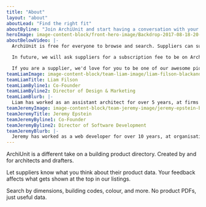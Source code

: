 ```yaml
---
title: "About"
layout: "about"
aboutLead: "Find the right fit"
aboutByline: "Join ArchiUnit and start having a conversation with your suppliers"
heroImage: image-content-block/front-hero-image/Backdrop-2017-08-18-20-45-47.jpg
aboutBelowVideo: |-
  ArchiUnit is free for everyone to browse and search. Suppliers can subscribe to list their products with us.

  In future, we will ask suppliers for a subscription fee to be on ArchiUnit. But for now, it's free.

  If you are a supplier, we'd love for you to be one of our awesome pioneering partners, so get in touch.
teamLiamImage: image-content-block/team-liam-image/liam-filson-blackandwhite-2017-08-18-20-46-00.jpg
teamLiamTitle: Liam Filson
teamLiamByline1: Co-Founder
teamLiamByline2: Director of Design & Marketing
teamLiamBlurb: |-
  Liam has worked as an assistant architect for over 5 years, at firms including Brewster Murray and Rogers Stirk Harbour + Partners. He holds a B. Arch and an M. Arch degree from UNSW, and is currently studying an M. Urb Des in his spare time. He learned to ski three days before he could walk, and he's never stopped since. He's also nuts about machines that light up, and his creations have now featured twice in Sydney's Vivid Festival.
teamJeremyImage: image-content-block/team-jeremy-image/jeremy-epstein-blackandwhite-2017-08-18-20-46-06.jpg
teamJeremyTitle: Jeremy Epstein
teamJeremyByline1: Co-Founder
teamJeremyByline2: Director of Software Development
teamJeremyBlurb: |-
  Jeremy has worked as a web developer for over 10 years, at organisations including the UNSW Web Unit and IRESS, and also in his freelance business, GreenAsh. He holds a B. Info Tech (Hons) degree from UTS. He writes articles imbued with "poignant wit and hippie ramblings", that people occasionally read if they don't know better. He has travelled widely, and while journeying he happened to become fluent in Spanish.
---
```

ArchiUnit is a different take on a building product directory. Created by and for architects and drafters.

Let suppliers know what you think about their product data. Your feedback affects what gets shown at the top in our listings.

Search by dimensions, building codes, colour, and more. No product PDFs, just useful data.
